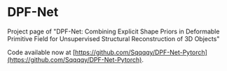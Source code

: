 # DPF-Net
Project page of "DPF-Net: Combining Explicit Shape Priors in Deformable Primitive Field for Unsupervised Structural Reconstruction of 3D Objects"

Code available now at [https://github.com/Sqqqqy/DPF-Net-Pytorch](https://github.com/Sqqqqy/DPF-Net-Pytorch).

